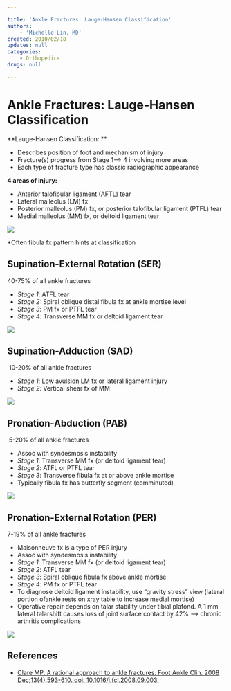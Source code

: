 ```yaml
---

title: 'Ankle Fractures: Lauge-Hansen Classification'
authors:
    - 'Michelle Lin, MD'
created: 2010/02/18
updates: null
categories:
    - Orthopedics
drugs: null

---
```




# Ankle Fractures: Lauge-Hansen Classification

**Lauge-Hansen Classification: **

-   Describes position of foot and mechanism of injury
-   Fracture(s) progress from Stage 1--&gt; 4 involving more areas
-   Each type of fracture type has classic radiographic appearance

**4 areas of injury:**

-   Anterior talofibular ligament (AFTL) tear
-   Lateral malleolus (LM) fx
-   Posterior malleolus (PM) fx, or posterior talofibular ligament (PTFL) tear
-   Medial malleolus (MM) fx, or deltoid ligament tear

![](https://d2p53dh3qxfm0x.cloudfront.net/uploads/img/1jx/5/m/e61cc262-9303-50ab-9911-2c65905995e6/640.png)

\*Often fibula fx pattern hints at classification 

## Supination-External Rotation (SER) 

40-75% of all ankle fractures 

-   *Stage 1*: ATFL tear
-   *Stage 2:* Spiral oblique distal fibula fx at ankle mortise level 
-   *Stage 3*: PM fx or PTFL tear
-   *Stage 4*: Transverse MM fx or deltoid ligament tear

![](https://d2p53dh3qxfm0x.cloudfront.net/uploads/img/1jx/5/m/b5e3a906-91f0-5fb5-bd0c-19256f5a6111/640.png)

## Supination-Adduction (SAD) 

 10-20% of all ankle fractures 

-   *Stage 1*: Low avulsion LM fx or lateral ligament injury
-   *Stage 2*: Vertical shear fx of MM

![](https://d2p53dh3qxfm0x.cloudfront.net/uploads/img/1jx/5/m/02978910-2b01-5561-942a-560b593bcb30/640.png)

## Pronation-Abduction (PAB)

 5-20% of all ankle fractures

-   Assoc with syndesmosis instability
-   *Stage 1*: Transverse MM fx (or deltoid ligament tear) 
-   *Stage 2*: ATFL or PTFL tear
-   *Stage 3*: Transverse fibula fx at or above ankle mortise
-   Typically fibula fx has butterfly segment (comminuted)

![](https://d2p53dh3qxfm0x.cloudfront.net/uploads/img/1jx/5/m/1c25ac0b-b749-5764-a77a-9e2bb671920f/640.png)

## Pronation-External Rotation (PER) 

7-19% of all ankle fractures 

-   Maisonneuve fx is a type of PER injury
-   Assoc with syndesmosis instability
-   *Stage 1*: Transverse MM fx (or deltoid ligament tear) 
-   *Stage 2*: ATFL tear
-   *Stage 3*: Spiral oblique fibula fx above ankle mortise 
-   *Stage 4*: PM fx or PTFL tear
-   To diagnose deltoid ligament instability, use “gravity stress” view (lateral portion ofankle rests on xray table to increase medial mortise)
-   Operative repair depends on talar stability under tibial plafond. A 1 mm lateral talarshift causes loss of joint surface contact by 42% --&gt; chronic arthritis complications 

![](https://d2p53dh3qxfm0x.cloudfront.net/uploads/img/1jx/5/m/e929bb3b-80ed-52bc-b9ac-ff5c3561a00e/640.png)

## References

-   [Clare MP. A rational approach to ankle fractures. Foot Ankle Clin. 2008 Dec;13(4):593-610. doi: 10.1016/j.fcl.2008.09.003.](https://www.ncbi.nlm.nih.gov/pubmed/19013398)
